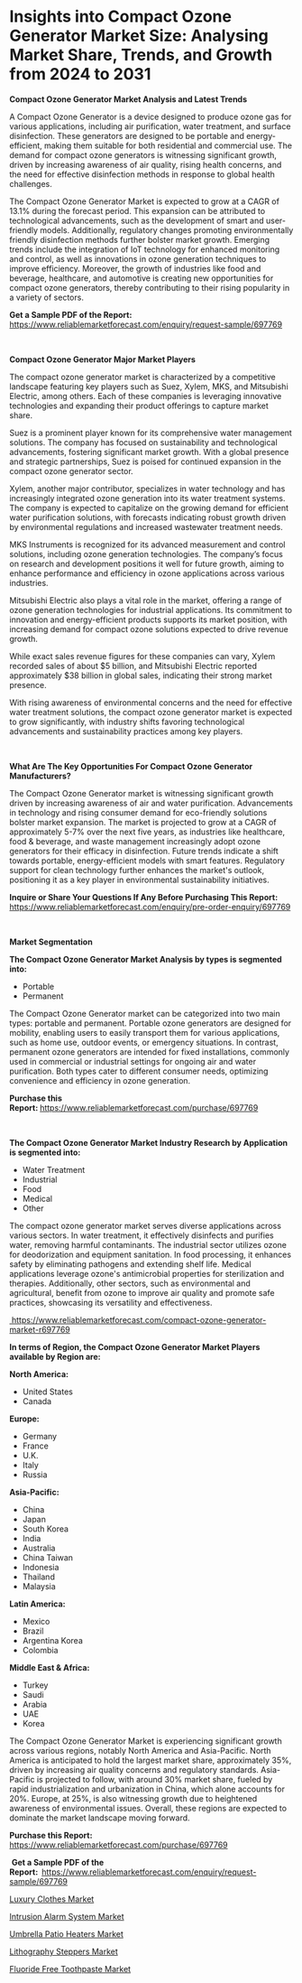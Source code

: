 <p><h1>Insights into Compact Ozone Generator Market Size: Analysing Market Share, Trends, and Growth from 2024 to 2031</h1></p><p><strong>Compact Ozone Generator Market Analysis and Latest Trends</strong></p>
<p><p>A Compact Ozone Generator is a device designed to produce ozone gas for various applications, including air purification, water treatment, and surface disinfection. These generators are designed to be portable and energy-efficient, making them suitable for both residential and commercial use. The demand for compact ozone generators is witnessing significant growth, driven by increasing awareness of air quality, rising health concerns, and the need for effective disinfection methods in response to global health challenges.</p><p>The Compact Ozone Generator Market is expected to grow at a CAGR of 13.1% during the forecast period. This expansion can be attributed to technological advancements, such as the development of smart and user-friendly models. Additionally, regulatory changes promoting environmentally friendly disinfection methods further bolster market growth. Emerging trends include the integration of IoT technology for enhanced monitoring and control, as well as innovations in ozone generation techniques to improve efficiency. Moreover, the growth of industries like food and beverage, healthcare, and automotive is creating new opportunities for compact ozone generators, thereby contributing to their rising popularity in a variety of sectors.</p></p>
<p><strong>Get a Sample PDF of the Report:&nbsp;</strong> <a href="https://www.reliablemarketforecast.com/enquiry/request-sample/697769?utm_campaign=1130&utm_medium=2&utm_source=Github&utm_content=ia&utm_term=29092024&utm_id=compact-ozone-generator">https://www.reliablemarketforecast.com/enquiry/request-sample/697769</a></p>
<p>&nbsp;</p>
<p><strong>Compact Ozone Generator Major Market Players</strong></p>
<p><p>The compact ozone generator market is characterized by a competitive landscape featuring key players such as Suez, Xylem, MKS, and Mitsubishi Electric, among others. Each of these companies is leveraging innovative technologies and expanding their product offerings to capture market share.</p><p>Suez is a prominent player known for its comprehensive water management solutions. The company has focused on sustainability and technological advancements, fostering significant market growth. With a global presence and strategic partnerships, Suez is poised for continued expansion in the compact ozone generator sector.</p><p>Xylem, another major contributor, specializes in water technology and has increasingly integrated ozone generation into its water treatment systems. The company is expected to capitalize on the growing demand for efficient water purification solutions, with forecasts indicating robust growth driven by environmental regulations and increased wastewater treatment needs.</p><p>MKS Instruments is recognized for its advanced measurement and control solutions, including ozone generation technologies. The company’s focus on research and development positions it well for future growth, aiming to enhance performance and efficiency in ozone applications across various industries.</p><p>Mitsubishi Electric also plays a vital role in the market, offering a range of ozone generation technologies for industrial applications. Its commitment to innovation and energy-efficient products supports its market position, with increasing demand for compact ozone solutions expected to drive revenue growth.</p><p>While exact sales revenue figures for these companies can vary, Xylem recorded sales of about $5 billion, and Mitsubishi Electric reported approximately $38 billion in global sales, indicating their strong market presence.</p><p>With rising awareness of environmental concerns and the need for effective water treatment solutions, the compact ozone generator market is expected to grow significantly, with industry shifts favoring technological advancements and sustainability practices among key players.</p></p>
<p>&nbsp;</p>
<p><strong>What Are The Key Opportunities For Compact Ozone Generator Manufacturers?</strong></p>
<p><p>The Compact Ozone Generator market is witnessing significant growth driven by increasing awareness of air and water purification. Advancements in technology and rising consumer demand for eco-friendly solutions bolster market expansion. The market is projected to grow at a CAGR of approximately 5-7% over the next five years, as industries like healthcare, food & beverage, and waste management increasingly adopt ozone generators for their efficacy in disinfection. Future trends indicate a shift towards portable, energy-efficient models with smart features. Regulatory support for clean technology further enhances the market's outlook, positioning it as a key player in environmental sustainability initiatives.</p></p>
<p><strong>Inquire or Share Your Questions If Any Before Purchasing This Report:</strong> <a href="https://www.reliablemarketforecast.com/enquiry/pre-order-enquiry/697769?utm_campaign=1130&utm_medium=2&utm_source=Github&utm_content=ia&utm_term=29092024&utm_id=compact-ozone-generator">https://www.reliablemarketforecast.com/enquiry/pre-order-enquiry/697769</a></p>
<p>&nbsp;</p>
<p><strong>Market Segmentation</strong></p>
<p><strong>The Compact Ozone Generator Market Analysis by types is segmented into:</strong></p>
<p><ul><li>Portable</li><li>Permanent</li></ul></p>
<p><p>The Compact Ozone Generator market can be categorized into two main types: portable and permanent. Portable ozone generators are designed for mobility, enabling users to easily transport them for various applications, such as home use, outdoor events, or emergency situations. In contrast, permanent ozone generators are intended for fixed installations, commonly used in commercial or industrial settings for ongoing air and water purification. Both types cater to different consumer needs, optimizing convenience and efficiency in ozone generation.</p></p>
<p><strong>Purchase this Report:&nbsp;</strong><a href="https://www.reliablemarketforecast.com/purchase/697769?utm_campaign=1130&utm_medium=2&utm_source=Github&utm_content=ia&utm_term=29092024&utm_id=compact-ozone-generator">https://www.reliablemarketforecast.com/purchase/697769</a></p>
<p>&nbsp;</p>
<p><strong>The Compact Ozone Generator Market Industry Research by Application is segmented into:</strong></p>
<p><ul><li>Water Treatment</li><li>Industrial</li><li>Food</li><li>Medical</li><li>Other</li></ul></p>
<p><p>The compact ozone generator market serves diverse applications across various sectors. In water treatment, it effectively disinfects and purifies water, removing harmful contaminants. The industrial sector utilizes ozone for deodorization and equipment sanitation. In food processing, it enhances safety by eliminating pathogens and extending shelf life. Medical applications leverage ozone's antimicrobial properties for sterilization and therapies. Additionally, other sectors, such as environmental and agricultural, benefit from ozone to improve air quality and promote safe practices, showcasing its versatility and effectiveness.</p></p>
<p><a href="https://www.reliablemarketforecast.com/compact-ozone-generator-market-r697769?utm_campaign=1130&utm_medium=2&utm_source=Github&utm_content=ia&utm_term=29092024&utm_id=compact-ozone-generator">&nbsp;https://www.reliablemarketforecast.com/compact-ozone-generator-market-r697769</a></p>
<p><strong>In terms of Region, the Compact Ozone Generator Market Players available by Region are:</strong></p>
<p>
    <p> <strong> North America: </strong>
        <ul>
            <li>United States</li>
            <li>Canada</li>
        </ul>
        </p> 
    <p> <strong> Europe: </strong>
        <ul>
            <li>Germany</li>
            <li>France</li>
            <li>U.K.</li>
            <li>Italy</li>
            <li>Russia</li>
        </ul>
        </p> 
    <p> <strong> Asia-Pacific: </strong>
        <ul>
            <li>China</li>
            <li>Japan</li>
            <li>South Korea</li>
            <li>India</li>
            <li>Australia</li>
            <li>China Taiwan</li>
            <li>Indonesia</li>
            <li>Thailand</li>
            <li>Malaysia</li>
        </ul>
        </p> 
    <p> <strong> Latin America: </strong>
        <ul>
            <li>Mexico</li>
            <li>Brazil</li>
            <li>Argentina Korea</li>
            <li>Colombia</li>
        </ul>
        </p> 
    <p> <strong> Middle East & Africa: </strong>
        <ul>
            <li>Turkey</li>
            <li>Saudi</li>
            <li>Arabia</li>
            <li>UAE</li>
            <li>Korea</li>
        </ul>
    </p>
    </p>
<p><p>The Compact Ozone Generator Market is experiencing significant growth across various regions, notably North America and Asia-Pacific. North America is anticipated to hold the largest market share, approximately 35%, driven by increasing air quality concerns and regulatory standards. Asia-Pacific is projected to follow, with around 30% market share, fueled by rapid industrialization and urbanization in China, which alone accounts for 20%. Europe, at 25%, is also witnessing growth due to heightened awareness of environmental issues. Overall, these regions are expected to dominate the market landscape moving forward.</p></p>
<p><strong>Purchase this Report: </strong><a href="https://www.reliablemarketforecast.com/purchase/697769?utm_campaign=1130&utm_medium=2&utm_source=Github&utm_content=ia&utm_term=29092024&utm_id=compact-ozone-generator">https://www.reliablemarketforecast.com/purchase/697769</a></p>
<p>&nbsp;<strong>Get a Sample PDF of the Report:&nbsp;&nbsp;</strong><a href="https://www.reliablemarketforecast.com/enquiry/request-sample/697769?utm_campaign=1130&utm_medium=2&utm_source=Github&utm_content=ia&utm_term=29092024&utm_id=compact-ozone-generator">https://www.reliablemarketforecast.com/enquiry/request-sample/697769</a></p>
<p><strong></strong></p>
<p><p><a href="https://www.linkedin.com/pulse/driving-market-forces-luxury-clothes-trends-future-gqixf?utm_campaign=1130&utm_medium=2&utm_source=Github&utm_content=ia&utm_term=29092024&utm_id=compact-ozone-generator">Luxury Clothes Market</a></p><p><a href="https://issuu.com/reportprime-2/docs/intrusion-alarm-system-market-size-_6f554f11cc4ae4?utm_campaign=1130&utm_medium=2&utm_source=Github&utm_content=ia&utm_term=29092024&utm_id=compact-ozone-generator">Intrusion Alarm System Market</a></p><p><a href="https://www.linkedin.com/pulse/umbrella-patio-heaters-industry-analysis-report-its-qhtlf?utm_campaign=1130&utm_medium=2&utm_source=Github&utm_content=ia&utm_term=29092024&utm_id=compact-ozone-generator">Umbrella Patio Heaters Market</a></p><p><a href="https://issuu.com/reportprime-2/docs/lithography-steppers-market-size-20_e98187cbba3ac1?utm_campaign=1130&utm_medium=2&utm_source=Github&utm_content=ia&utm_term=29092024&utm_id=compact-ozone-generator">Lithography Steppers Market</a></p><p><a href="https://www.linkedin.com/pulse/navigating-global-fluoride-free-toothpaste-market-ct1wf?utm_campaign=1130&utm_medium=2&utm_source=Github&utm_content=ia&utm_term=29092024&utm_id=compact-ozone-generator">Fluoride Free Toothpaste Market</a></p></p>